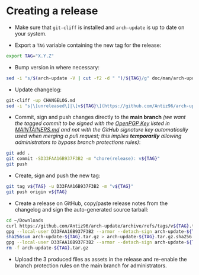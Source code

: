 # Creating a release

- Make sure that `git-cliff` is installed and `arch-update` is up to date on your system.

- Export a `TAG` variable containing the new tag for the release:

```bash
export TAG="X.Y.Z"
```

- Bump version in where necessary:

```bash
sed -i "s/$(arch-update -V | cut -f2 -d " ")/${TAG}/g" doc/man/arch-update.* doc/man/fr/arch-update.* po/* src/script/arch-update.sh
```

- Update changelog:

```bash
git-cliff -up CHANGELOG.md
sed -i "s|\[unreleased\]|\[v${TAG}\](https://github.com/Antiz96/arch-update/releases/tag/v${TAG})\ -\ $(date '+%Y-%m-%d')|g" CHANGELOG.md
```

- Commit, sign and push changes directly to the **main branch** *(we want the tagged commit to be signed with the [OpenPGP Key](https://keyserver.ubuntu.com/pks/lookup?search=D33FAA16B937F3B2&fingerprint=on&op=index) listed in [MAINTAINERS.md](https://github.com/Antiz96/arch-update/blob/main/MAINTAINERS.md) and not with the GitHub signature key automatically used when merging a pull request; this implies **temporarily** allowing administrators to bypass branch protections rules)*:

```bash
git add .
git commit -SD33FAA16B937F3B2 -m "chore(release): v${TAG}"
git push
```

- Create, sign and push the new tag:

```bash
git tag v${TAG} -u D33FAA16B937F3B2 -m "v${TAG}"
git push origin v${TAG}
```

- Create a release on GitHub, copy/paste release notes from the changelog and sign the auto-generated source tarball:

```bash
cd ~/Downloads
curl https://github.com/Antiz96/arch-update/archive/refs/tags/v${TAG}.tar.gz -o arch-update-${TAG}.tar.gz
gpg --local-user D33FAA16B937F3B2 --armor --detach-sign arch-update-${TAG}.tar.gz
sha256sum arch-update-${TAG}.tar.gz > arch-update-${TAG}.tar.gz.sha256
gpg --local-user D33FAA16B937F3B2 --armor --detach-sign arch-update-${TAG}.tar.gz.sha256
rm -f arch-update-${TAG}.tar.gz
```

- Upload the 3 produced files as assets in the release and re-enable the branch protection rules on the main branch for administrators.
